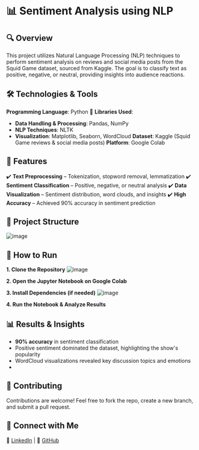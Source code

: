 # 📊 Sentiment Analysis using NLP


## 🔍 Overview
This project utilizes Natural Language Processing (NLP) techniques to perform sentiment analysis on reviews and social media posts from the Squid Game dataset, sourced from Kaggle. The goal is to classify text as positive, negative, or neutral, providing insights into audience reactions.

## 🛠️ Technologies & Tools
**Programming Language**: Python 🐍
**Libraries Used**:
- **Data Handling & Processing**: Pandas, NumPy
- **NLP Techniques**: NLTK
- **Visualization**: Matplotlib, Seaborn, WordCloud
**Dataset**: Kaggle (Squid Game reviews & social media posts)
**Platform**: Google Colab
  
## 📌 Features
✔️ **Text Preprocessing** – Tokenization, stopword removal, lemmatization
✔️ **Sentiment Classification** – Positive, negative, or neutral analysis
✔️ **Data Visualization** – Sentiment distribution, word clouds, and insights
✔️ **High Accuracy** – Achieved 90% accuracy in sentiment prediction


## 📂 Project Structure
![image](https://github.com/user-attachments/assets/173cca36-0a11-45cb-a5c1-3d9b3de09f8d)

## 🚀 How to Run
**1. Clone the Repository**
![image](https://github.com/user-attachments/assets/90c1431c-7a3c-4a13-8ff4-1f174e62541d)

**2. Open the Jupyter Notebook on Google Colab**

**3. Install Dependencies (if needed)**
![image](https://github.com/user-attachments/assets/240a1cf5-f1c1-4ea4-8add-b788236f09d5)

**4. Run the Notebook & Analyze Results**

## 📊 Results & Insights
- **90% accuracy** in sentiment classification
- Positive sentiment dominated the dataset, highlighting the show's popularity
- WordCloud visualizations revealed key discussion topics and emotions
- 
## 📢 Contributing
Contributions are welcome! Feel free to fork the repo, create a new branch, and submit a pull request.

## 📩 Connect with Me
🔗 [LinkedIn](https://www.linkedin.com/in/swati-badola-b28a2722a/) | 📂 [GitHub](https://github.com/swatibadola)

